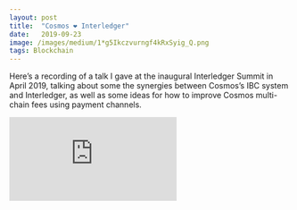 ```yaml
---
layout:	post
title:	"Cosmos ❤ Interledger"
date:	2019-09-23
image: /images/medium/1*g5Ikczvurngf4kRxSyig_Q.png
tags: Blockchain
---
```

  
Here’s a recording of a talk I gave at the inaugural Interledger Summit in April 2019, talking about some the synergies between Cosmos’s IBC system and Interledger, as well as some ideas for how to improve Cosmos multi-chain fees using payment channels.

<iframe src="https://www.youtube.com/embed/Lr6gRsiOn4o" frameborder="0" allowfullscreen></iframe>


  